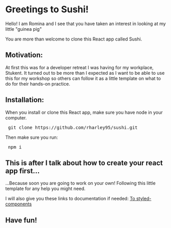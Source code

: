 <h1>Greetings to Sushi!</h1>

Hello! I am Romina and I see that you have taken an interest in looking at my little "guinea pig"

You are more than welcome to clone this React app called Sushi.

<h2>Motivation:</h2>

At first this was for a developer retreat I was having for my workplace, Stukent. It turned out to be more than I expected as I want to be able to use this for my workshop so others can follow it as a little template on what to do for their hands-on practice.

<h2>Installation:</h2>

When you install or clone this React app, make sure you have node in your computer.

<pre> git clone https://github.com/rharley95/sushi.git </pre>

Then make sure you run:

<pre> npm i </pre>

<h2> This is after I talk about how to create your react app first... </h2>
...Because soon you are going to work on your own! Following this little template for any help you might need.

I will also give you these links to documentation if needed:
<a href="https://www.styled-components.com/docs/basics"> To styled-components </a>

<h2>Have fun!</h2>